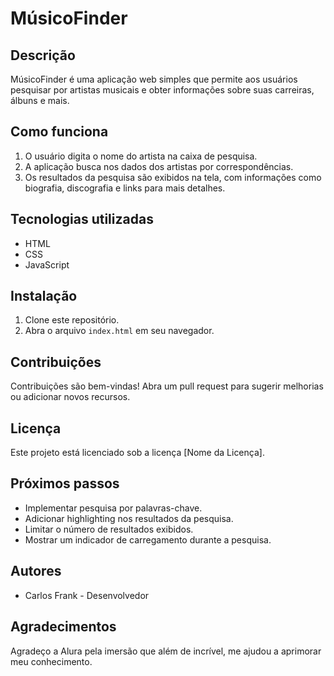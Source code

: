 # MúsicoFinder

## Descrição
MúsicoFinder é uma aplicação web simples que permite aos usuários pesquisar por artistas musicais e obter informações sobre suas carreiras, álbuns e mais.

## Como funciona
1. O usuário digita o nome do artista na caixa de pesquisa.
2. A aplicação busca nos dados dos artistas por correspondências.
3. Os resultados da pesquisa são exibidos na tela, com informações como biografia, discografia e links para mais detalhes.

## Tecnologias utilizadas
* HTML
* CSS
* JavaScript

## Instalação
1. Clone este repositório.
2. Abra o arquivo `index.html` em seu navegador.

## Contribuições
Contribuições são bem-vindas! Abra um pull request para sugerir melhorias ou adicionar novos recursos.

## Licença
Este projeto está licenciado sob a licença [Nome da Licença].

## Próximos passos
* Implementar pesquisa por palavras-chave.
* Adicionar highlighting nos resultados da pesquisa.
* Limitar o número de resultados exibidos.
* Mostrar um indicador de carregamento durante a pesquisa.

## Autores
* Carlos Frank - Desenvolvedor

## Agradecimentos
Agradeço a Alura pela imersão que além de incrível, me ajudou a aprimorar meu conhecimento.